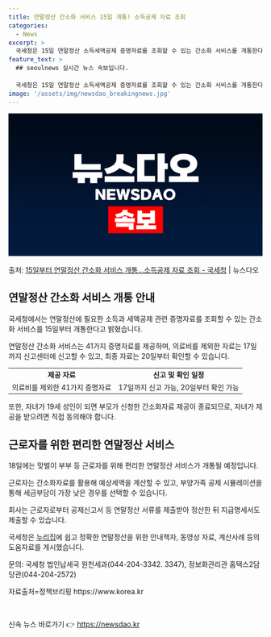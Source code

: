 ```yaml
---
title: 연말정산 간소화 서비스 15일 개통! 소득공제 자료 조회
categories:
  - News
excerpt: >
  국세청은 15일 연말정산 소득세액공제 증명자료를 조회할 수 있는 간소화 서비스를 개통한다고 밝혔다. 간소화 …
feature_text: >
  ## seoulnews 실시간 뉴스 속보입니다.

  국세청은 15일 연말정산 소득세액공제 증명자료를 조회할 수 있는 간소화 서비스를 개통한다고 밝혔다. 간소화 …
image: '/assets/img/newsdao_breakingnews.jpg'
---
```


![뉴스다오 속보](/assets/img/newsdao_breakingnews.jpg)

<p>출처: <a href="https://newsdao.kr/2989" rel="dofollow">15일부터 연말정산 간소화 서비스 개통…소득공제 자료 조회 - 국세청</a> | 뉴스다오</p>

<h2 data-ke-size="size26">연말정산 간소화 서비스 개통 안내</h2>
국세청에서는 연말정산에 필요한 소득과 세액공제 관련 증명자료를 조회할 수 있는 간소화 서비스를 15일부터 개통한다고 밝혔습니다.

<p data-ke-size="size16">연말정산 간소화 서비스는 41가지 증명자료를 제공하며, 의료비를 제외한 자료는 17일까지 신고센터에 신고할 수 있고, 최종 자료는 20일부터 확인할 수 있습니다.</p>

<table>
  <tr>
    <td style="text-align: center; height: 17px;"><b>제공 자료</b></td>
    <td style="text-align: center; height: 17px;"><b>신고 및 확인 일정</b></td>
  </tr>
  <tr>
    <td style="text-align: center; height: 17px;">의료비를 제외한 41가지 증명자료</td>
    <td style="text-align: center; height: 17px;">17일까지 신고 가능, 20일부터 확인 가능</td>
  </tr>
</table>

<p data-ke-size="size16">또한, 자녀가 19세 성인이 되면 부모가 신청한 간소화자료 제공이 종료되므로, 자녀가 제공을 받으려면 직접 동의해야 합니다.</p>

<h2 data-ke-size="size26">근로자를 위한 편리한 연말정산 서비스</h2>
18일에는 맞벌이 부부 등 근로자를 위해 편리한 연말정산 서비스가 개통될 예정입니다.

<p data-ke-size="size16">근로자는 간소화자료를 활용해 예상세액을 계산할 수 있고, 부양가족 공제 시뮬레이션을 통해 세금부담이 가장 낮은 경우를 선택할 수 있습니다.</p>

<p data-ke-size="size16">회사는 근로자로부터 공제신고서 등 연말정산 서류를 제출받아 정산한 뒤 지급명세서도 제출할 수 있습니다.</p>

국세청은 <a href="https://newsdao.kr/2989">누리집</a>에 쉽고 정확한 연말정산을 위한 안내책자, 동영상 자료, 계산사례 등의 도움자료를 게시했습니다.

<p data-ke-size="size16">문의: 국세청 법인납세국 원천세과(044-204-3342. 3347), 정보화관리관 홈택스2담당관(044-204-2572)</p>
<p data-ke-size="size16">자료출처=정책브리핑 https://www.korea.kr</p>
<p data-ke-size="size16">&nbsp;</p> 

신속 뉴스 바로가기 👉 <a href="https://newsdao.kr" rel="dofollow">https://newsdao.kr</a>


